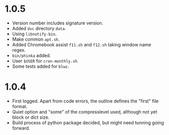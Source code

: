 # 1.0.5

  * Version number includes signature version.
  * Added `dvc` directory `data`.
  * Using `libnotify-bin`.
  * Make common `apt.sh`.
  * Added Chromebook assist `f11.sh` and `f12.sh` taking window name regex.
  * `bin/phinka` added.
  * User `$USER` for `cron-monthly.sh`.
  * Some tests added for `blwz`.

# 1.0.4

  * First logged. Apart from code errors, the outline defines the "first" file format.
  * Quiet option and "some" of the compresslevel used, although not yet block or dict size.
  * Build process of python package decided, but might need tunning going forward.